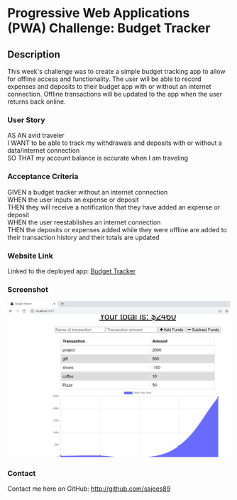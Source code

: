 # Progressive Web Applications (PWA) Challenge: Budget Tracker

## Description

This week's challenge was to create a simple budget tracking app to allow for offline access and functionality. The user will be able to record expenses and deposits to their budget app with or without an internet connection. 
Offline transactions will be updated to the app when the user returns back online.

### User Story

AS AN avid traveler  
I WANT to be able to track my withdrawals and deposits with or without a data/internet connection  
SO THAT my account balance is accurate when I am traveling  

### Acceptance Criteria

GIVEN a budget tracker without an internet connection  
WHEN the user inputs an expense or deposit  
THEN they will receive a notification that they have added an expense or deposit  
WHEN the user reestablishes an internet connection  
THEN the deposits or expenses added while they were offline are added to their transaction history and their totals are updated 

### Website Link

Linked to the deployed app: [Budget Tracker](https://pure-hamlet-80114.herokuapp.com/)

### Screenshot

![screenshot](https://github.com/sajees89/budget-tracker/blob/main/public/img/budgetSS.png)

### Contact

Contact me here on GitHub: http://github.com/sajees89